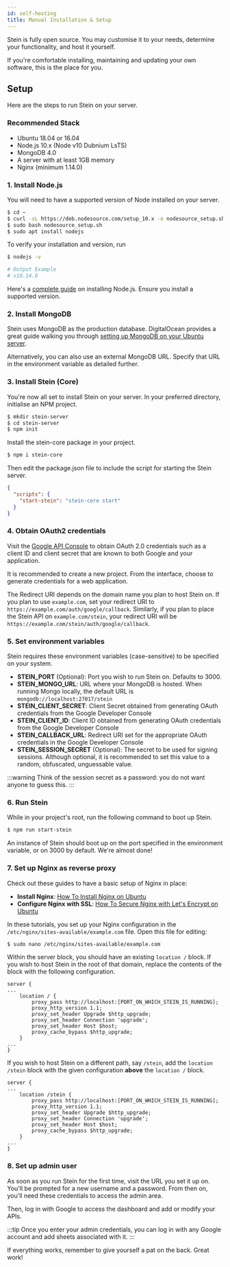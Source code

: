```yaml
---
id: self-hosting
title: Manual Installation & Setup
---
```


Stein is fully open source. You may customise it to your needs, determine your functionality, and host it yourself.

If you're comfortable installing, maintaining and updating your own software, this is the place for you.

## Setup

Here are the steps to run Stein on your server.

### Recommended Stack

- Ubuntu 18.04 or 16.04
- Node.js 10.x (Node v10 Dubnium LsTS)
- MongoDB 4.0
- A server with at least 1GB memory
- Nginx (minimum 1.14.0)

### 1. Install Node.js

You will need to have a supported version of Node installed on your server.

```bash
$ cd ~
$ curl -sL https://deb.nodesource.com/setup_10.x -o nodesource_setup.sh
$ sudo bash nodesource_setup.sh
$ sudo apt install nodejs
```

To verify your installation and version, run

```bash
$ nodejs -v

# Output Example
# v10.14.0
```

Here's a [complete guide](https://www.digitalocean.com/community/tutorials/how-to-install-node-js-on-ubuntu-18-04) on installing Node.js. Ensure you install a supported version.

### 2. Install MongoDB

Stein uses MongoDB as the production database. DigitalOcean provides a great guide walking you through [setting up MongoDB on your Ubuntu server](https://www.digitalocean.com/community/tutorials/how-to-install-mongodb-on-ubuntu-18-04).

Alternatively, you can also use an external MongoDB URL. Specify that URL in the environment variable as detailed further.

### 3. Install Stein (Core)

You're now all set to install Stein on your server. In your preferred directory, initialise an NPM project.

```bash
$ mkdir stein-server
$ cd stein-server
$ npm init
```

Install the stein-core package in your project.

```bash
$ npm i stein-core
```

Then edit the package.json file to include the script for starting the Stein server.

```json
{
  "scripts": {
    "start-stein": "stein-core start"
  }
}
```

### 4. Obtain OAuth2 credentials

Visit the [Google API Console](https://console.developers.google.com/) to obtain OAuth 2.0 credentials such as a client ID and client secret that are known to both Google and your application.

It is recommended to create a new project. From the interface, choose to generate credentials for a web application.

The Redirect URI depends on the domain name you plan to host Stein on. If you plan to use `example.com`, set your redirect URI to `https://example.com/auth/google/callback`. Similarly, if you plan to place the Stein API on `example.com/stein`, your redirect URI will be `https://example.com/stein/auth/google/callback`.

### 5. Set environment variables

Stein requires these environment variables (case-sensitive) to be specified on your system.

- **STEIN_PORT** (Optional): Port you wish to run Stein on. Defaults to 3000.
- **STEIN_MONGO_URL**: URL where your MongoDB is hosted. When running Mongo locally, the default URL is `mongodb://localhost:27017/stein`
- **STEIN_CLIENT_SECRET**: Client Secret obtained from generating OAuth credentials from the Google Developer Console
- **STEIN_CLIENT_ID**: Client ID obtained from generating OAuth credentials from the Google Developer Console
- **STEIN_CALLBACK_URL**: Redirect URI set for the appropriate OAuth credentials in the Google Developer Console
- **STEIN_SESSION_SECRET** (Optional): The secret to be used for signing sessions. Although optional, it is recommended to set this value to a random, obfuscated, unguessable value.

:::warning
Think of the session secret as a password: you do not want anyone to guess this.
:::

### 6. Run Stein

While in your project's root, run the following command to boot up Stein.

```bash
$ npm run start-stein
```

An instance of Stein should boot up on the port specified in the environment variable, or on 3000 by default. We're almost done!

### 7. Set up Nginx as reverse proxy

Check out these guides to have a basic setup of Nginx in place:

- **Install Nginx**: [How To Install Nginx on Ubuntu](https://www.digitalocean.com/community/tutorials/how-to-install-nginx-on-ubuntu-18-04)
- **Configure Nginx with SSL**: [How To Secure Nginx with Let's Encrypt on Ubuntu](https://www.digitalocean.com/community/tutorials/how-to-secure-nginx-with-let-s-encrypt-on-ubuntu-18-04)

In these tutorials, you set up your Nginx configuration in the `/etc/nginx/sites-available/example.com` file. Open this file for editing:

```bash
$ sudo nano /etc/nginx/sites-available/example.com
```

Within the server block, you should have an existing `location /` block. If you wish to host Stein in the root of that domain, replace the contents of the block with the following configuration.

```
server {
...
    location / {
        proxy_pass http://localhost:[PORT_ON_WHICH_STEIN_IS_RUNNING];
        proxy_http_version 1.1;
        proxy_set_header Upgrade $http_upgrade;
        proxy_set_header Connection 'upgrade';
        proxy_set_header Host $host;
        proxy_cache_bypass $http_upgrade;
    }
...
}
```

If you wish to host Stein on a different path, say `/stein`, add the `location /stein` block with the given configuration **above** the `location /` block.

```
server {
...
    location /stein {
        proxy_pass http://localhost:[PORT_ON_WHICH_STEIN_IS_RUNNING];
        proxy_http_version 1.1;
        proxy_set_header Upgrade $http_upgrade;
        proxy_set_header Connection 'upgrade';
        proxy_set_header Host $host;
        proxy_cache_bypass $http_upgrade;
    }
...
}
```

### 8. Set up admin user

As soon as you run Stein for the first time, visit the URL you set it up on. You'll be prompted for a new username and a password. From then on, you'll need these credentials to access the admin area.

Then, log in with Google to access the dashboard and add or modify your APIs.

:::tip
Once you enter your admin credentials, you can log in with any Google account and add sheets associated with it.
:::

If everything works, remember to give yourself a pat on the back. Great work!
